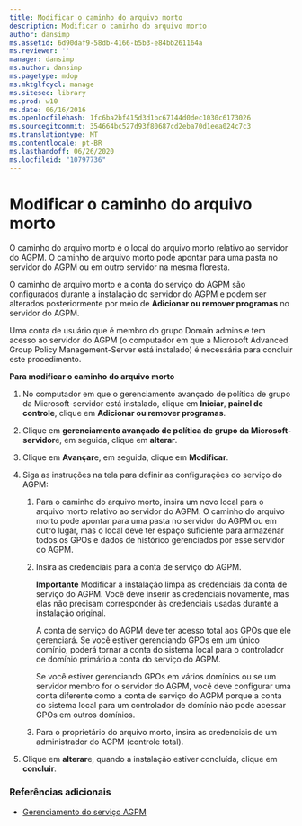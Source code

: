 ```yaml
---
title: Modificar o caminho do arquivo morto
description: Modificar o caminho do arquivo morto
author: dansimp
ms.assetid: 6d90daf9-58db-4166-b5b3-e84bb261164a
ms.reviewer: ''
manager: dansimp
ms.author: dansimp
ms.pagetype: mdop
ms.mktglfcycl: manage
ms.sitesec: library
ms.prod: w10
ms.date: 06/16/2016
ms.openlocfilehash: 1fc6ba2bf415d3d1bc67144d0dec1030c6173026
ms.sourcegitcommit: 354664bc527d93f80687cd2eba70d1eea024c7c3
ms.translationtype: MT
ms.contentlocale: pt-BR
ms.lasthandoff: 06/26/2020
ms.locfileid: "10797736"
---
```

# Modificar o caminho do arquivo morto


O caminho do arquivo morto é o local do arquivo morto relativo ao servidor do AGPM. O caminho de arquivo morto pode apontar para uma pasta no servidor do AGPM ou em outro servidor na mesma floresta.

O caminho de arquivo morto e a conta do serviço do AGPM são configurados durante a instalação do servidor do AGPM e podem ser alterados posteriormente por meio de **Adicionar ou remover programas** no servidor do AGPM.

Uma conta de usuário que é membro do grupo Domain admins e tem acesso ao servidor do AGPM (o computador em que a Microsoft Advanced Group Policy Management-Server está instalado) é necessária para concluir este procedimento.

**Para modificar o caminho do arquivo morto**

1.  No computador em que o gerenciamento avançado de política de grupo da Microsoft-servidor está instalado, clique em **Iniciar**, **painel de controle**, clique em **Adicionar ou remover programas**.

2.  Clique em **gerenciamento avançado de política de grupo da Microsoft-servidor**e, em seguida, clique em **alterar**.

3.  Clique em **Avançar**e, em seguida, clique em **Modificar**.

4.  Siga as instruções na tela para definir as configurações do serviço do AGPM:

    1.  Para o caminho do arquivo morto, insira um novo local para o arquivo morto relativo ao servidor do AGPM. O caminho do arquivo morto pode apontar para uma pasta no servidor do AGPM ou em outro lugar, mas o local deve ter espaço suficiente para armazenar todos os GPOs e dados de histórico gerenciados por esse servidor do AGPM.

    2.  Insira as credenciais para a conta de serviço do AGPM.

        **Importante**  Modificar a instalação limpa as credenciais da conta de serviço do AGPM. Você deve inserir as credenciais novamente, mas elas não precisam corresponder às credenciais usadas durante a instalação original.

        A conta de serviço do AGPM deve ter acesso total aos GPOs que ele gerenciará. Se você estiver gerenciando GPOs em um único domínio, poderá tornar a conta do sistema local para o controlador de domínio primário a conta do serviço do AGPM.

        Se você estiver gerenciando GPOs em vários domínios ou se um servidor membro for o servidor do AGPM, você deve configurar uma conta diferente como a conta de serviço do AGPM porque a conta do sistema local para um controlador de domínio não pode acessar GPOs em outros domínios.

         

    3.  Para o proprietário do arquivo morto, insira as credenciais de um administrador do AGPM (controle total).

5.  Clique em **alterar**e, quando a instalação estiver concluída, clique em **concluir**.

### Referências adicionais

-   [Gerenciamento do serviço AGPM](managing-the-agpm-service.md)

 

 





